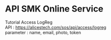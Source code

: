 # API SMK Online Service
Tutorial Access LogReg
<br />
API : https://alicestech.com/sos/api/access/logreg
<br />
parameter : name, email, photo, token
<br />
